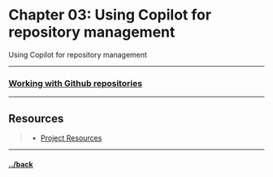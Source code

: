 # Chapter 03: Using Copilot for repository management

Using Copilot for repository management

---

### [Working with Github repositories](./repository.md)



---

## Resources
> * [Project Resources](../docs/resources.md)

---

#### [../back](../README.md)
